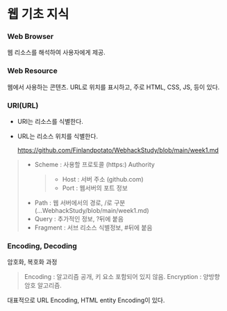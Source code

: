 웹 기초 지식
======

### Web Browser
웹 리소스를 해석하여 사용자에게 제공.

### Web Resource
웹에서 사용하는 콘텐츠. URL로 위치를 표시하고, 주로 HTML, CSS, JS, 등이 있다.

### URI(URL)
- URI는 리소스를 식별한다.
- URL는 리소스 위치를 식별한다.

    https://github.com/Finlandpotato/WebhackStudy/blob/main/week1.md

> - Scheme : 사용할 프로토콜 (https:)
>Authority
>   > - Host : 서버 주소 (github.com)
>   > - Port : 웹서버의 포트 정보
> - Path : 웹 서버에서의 경로, /로 구분 (...WebhackStudy/blob/main/week1.md)
> - Query : 추가적인 정보, ?뒤에 붙음
> - Fragment : 서브 리소스 식별정보, #뒤에 붙음

### Encoding, Decoding
암호화, 복호화 과정

> Encoding : 알고리즘 공개, 키 요소 포함되어 있지 않음.
> Encryption : 양방향 암호 알고리즘.

대표적으로 URL Encoding, HTML entity Encoding이 있다.
